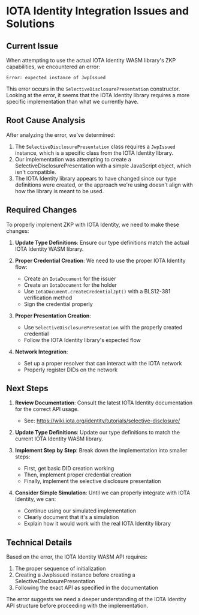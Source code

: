 # IOTA Identity Integration Issues and Solutions

## Current Issue

When attempting to use the actual IOTA Identity WASM library's ZKP capabilities, we encountered an error:

```
Error: expected instance of JwpIssued
```

This error occurs in the `SelectiveDisclosurePresentation` constructor. Looking at the error, it seems that the IOTA Identity library requires a more specific implementation than what we currently have.

## Root Cause Analysis

After analyzing the error, we've determined:

1. The `SelectiveDisclosurePresentation` class requires a `JwpIssued` instance, which is a specific class from the IOTA Identity library.
2. Our implementation was attempting to create a SelectiveDisclosurePresentation with a simple JavaScript object, which isn't compatible.
3. The IOTA Identity library appears to have changed since our type definitions were created, or the approach we're using doesn't align with how the library is meant to be used.

## Required Changes

To properly implement ZKP with IOTA Identity, we need to make these changes:

1. **Update Type Definitions**: Ensure our type definitions match the actual IOTA Identity WASM library.

2. **Proper Credential Creation**: We need to use the proper IOTA Identity flow:

    - Create an `IotaDocument` for the issuer
    - Create an `IotaDocument` for the holder
    - Use `IotaDocument.createCredentialJpt()` with a BLS12-381 verification method
    - Sign the credential properly

3. **Proper Presentation Creation**:

    - Use `SelectiveDisclosurePresentation` with the properly created credential
    - Follow the IOTA Identity library's expected flow

4. **Network Integration**:
    - Set up a proper resolver that can interact with the IOTA network
    - Properly register DIDs on the network

## Next Steps

1. **Review Documentation**: Consult the latest IOTA Identity documentation for the correct API usage.

    - See: https://wiki.iota.org/identity/tutorials/selective-disclosure/

2. **Update Type Definitions**: Update our type definitions to match the current IOTA Identity WASM library.

3. **Implement Step by Step**: Break down the implementation into smaller steps:

    - First, get basic DID creation working
    - Then, implement proper credential creation
    - Finally, implement the selective disclosure presentation

4. **Consider Simple Simulation**: Until we can properly integrate with IOTA Identity, we can:
    - Continue using our simulated implementation
    - Clearly document that it's a simulation
    - Explain how it would work with the real IOTA Identity library

## Technical Details

Based on the error, the IOTA Identity WASM API requires:

1. The proper sequence of initialization
2. Creating a JwpIssued instance before creating a SelectiveDisclosurePresentation
3. Following the exact API as specified in the documentation

The error suggests we need a deeper understanding of the IOTA Identity API structure before proceeding with the implementation.
